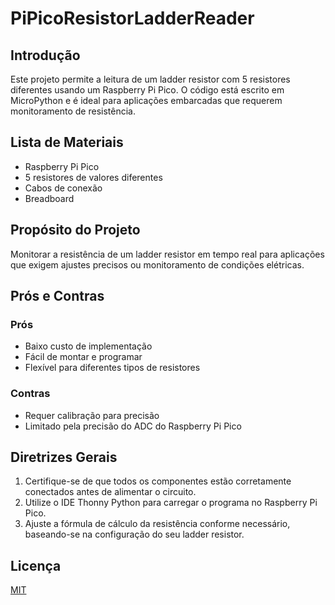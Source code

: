 # PiPicoResistorLadderReader

## Introdução
Este projeto permite a leitura de um ladder resistor com 5 resistores diferentes usando um Raspberry Pi Pico. O código está escrito em MicroPython e é ideal para aplicações embarcadas que requerem monitoramento de resistência.

## Lista de Materiais
- Raspberry Pi Pico
- 5 resistores de valores diferentes
- Cabos de conexão
- Breadboard

## Propósito do Projeto
Monitorar a resistência de um ladder resistor em tempo real para aplicações que exigem ajustes precisos ou monitoramento de condições elétricas.

## Prós e Contras
### Prós
- Baixo custo de implementação
- Fácil de montar e programar
- Flexível para diferentes tipos de resistores

### Contras
- Requer calibração para precisão
- Limitado pela precisão do ADC do Raspberry Pi Pico

## Diretrizes Gerais
1. Certifique-se de que todos os componentes estão corretamente conectados antes de alimentar o circuito.
2. Utilize o IDE Thonny Python para carregar o programa no Raspberry Pi Pico.
3. Ajuste a fórmula de cálculo da resistência conforme necessário, baseando-se na configuração do seu ladder resistor.

## Licença
[MIT](https://opensource.org/licenses/MIT)
